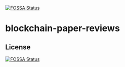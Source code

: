 [![FOSSA Status](https://app.fossa.com/api/projects/git%2Bgithub.com%2Fpapercites%2Fblockchain-paper-reviews.svg?type=shield)](https://app.fossa.com/projects/git%2Bgithub.com%2Fpapercites%2Fblockchain-paper-reviews?ref=badge_shield)

# blockchain-paper-reviews

## License
[![FOSSA Status](https://app.fossa.com/api/projects/git%2Bgithub.com%2Fpapercites%2Fblockchain-paper-reviews.svg?type=large)](https://app.fossa.com/projects/git%2Bgithub.com%2Fpapercites%2Fblockchain-paper-reviews?ref=badge_large)